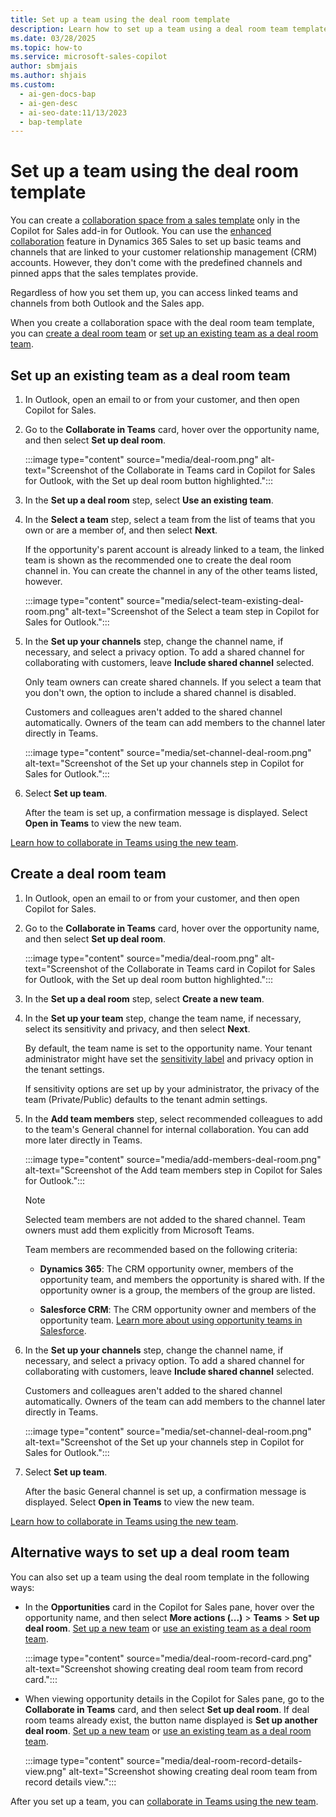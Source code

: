 ```yaml
---
title: Set up a team using the deal room template 
description: Learn how to set up a team using a deal room team template in the Copilot for Sales add-in for Outlook.
ms.date: 03/28/2025
ms.topic: how-to
ms.service: microsoft-sales-copilot
author: sbmjais
ms.author: shjais
ms.custom:
  - ai-gen-docs-bap
  - ai-gen-desc
  - ai-seo-date:11/13/2023
  - bap-template
---
```


# Set up a team using the deal room template

You can create a [collaboration space from a sales template](./collaboration-space.md) only in the Copilot for Sales add-in for Outlook. You can use the [enhanced collaboration](/dynamics365/sales/teams-integration/teams-collaboration-enhanced-experience) feature in Dynamics 365 Sales to set up basic teams and channels that are linked to your customer relationship management (CRM) accounts. However, they don't come with the predefined channels and pinned apps that the sales templates provide.

Regardless of how you set them up, you can access linked teams and channels from both Outlook and the Sales app.

When you create a collaboration space with the deal room team template, you can [create a deal room team](#create-a-deal-room-team) or [set up an existing team as a deal room team](#set-up-an-existing-team-as-a-deal-room-team).

## Set up an existing team as a deal room team

1. In Outlook, open an email to or from your customer, and then open Copilot for Sales.

1. Go to the **Collaborate in Teams** card, hover over the opportunity name, and then select **Set up deal room**.

    :::image type="content" source="media/deal-room.png" alt-text="Screenshot of the Collaborate in Teams card in Copilot for Sales for Outlook, with the Set up deal room button highlighted.":::

1. In the **Set up a deal room** step, select **Use an existing team**.

1. In the **Select a team** step, select a team from the list of teams that you own or are a member of, and then select **Next**.

    If the opportunity's parent account is already linked to a team, the linked team is shown as the recommended one to create the deal room channel in. You can create the channel in any of the other teams listed, however.

    :::image type="content" source="media/select-team-existing-deal-room.png" alt-text="Screenshot of the Select a team step in Copilot for Sales for Outlook.":::

1. In the **Set up your channels** step, change the channel name, if necessary, and select a privacy option. To add a shared channel for collaborating with customers, leave **Include shared channel** selected.

    Only team owners can create shared channels. If you select a team that you don't own, the option to include a shared channel is disabled.

    Customers and colleagues aren't added to the shared channel automatically. Owners of the team can add members to the channel later directly in Teams.

    :::image type="content" source="media/set-channel-deal-room.png" alt-text="Screenshot of the Set up your channels step in Copilot for Sales for Outlook.":::

1. Select **Set up team**.

    After the team is set up, a confirmation message is displayed. Select **Open in Teams** to view the new team.

[Learn how to collaborate in Teams using the new team](collaborate-teams-newly-created-existing-team.md).

## Create a deal room team

1. In Outlook, open an email to or from your customer, and then open Copilot for Sales.

1. Go to the **Collaborate in Teams** card, hover over the opportunity name, and then select **Set up deal room**.

    :::image type="content" source="media/deal-room.png" alt-text="Screenshot of the Collaborate in Teams card in Copilot for Sales for Outlook, with the Set up deal room button highlighted.":::

1. In the **Set up a deal room** step, select **Create a new team**.

1. In the **Set up your team** step, change the team name, if necessary, select its sensitivity and privacy, and then select **Next**.

    By default, the team name is set to the opportunity name. Your tenant administrator might have set the [sensitivity label](/microsoftteams/sensitivity-labels) and privacy option in the tenant settings.

    If sensitivity options are set up by your administrator, the privacy of the team (Private/Public) defaults to the tenant admin settings.

1. In the **Add team members** step, select recommended colleagues to add to the team's General channel for internal collaboration. You can add more later directly in Teams.

    :::image type="content" source="media/add-members-deal-room.png" alt-text="Screenshot of the Add team members step in Copilot for Sales for Outlook.":::

    > [!NOTE]
    > Selected team members are not added to the shared channel. Team owners must add them explicitly from Microsoft Teams.

    Team members are recommended based on the following criteria:

    - **Dynamics 365**: The CRM opportunity owner, members of the opportunity team, and members the opportunity is shared with. If the opportunity owner is a group, the members of the group are listed.

    - **Salesforce CRM**: The CRM opportunity owner and members of the opportunity team. [Learn more about using opportunity teams in Salesforce](https://help.salesforce.com/s/articleView?id=sf.teamselling_enabling.htm&type=5).

1. In the **Set up your channels** step, change the channel name, if necessary, and select a privacy option. To add a shared channel for collaborating with customers, leave **Include shared channel** selected.

    Customers and colleagues aren't added to the shared channel automatically. Owners of the team can add members to the channel later directly in Teams.

    :::image type="content" source="media/set-channel-deal-room.png" alt-text="Screenshot of the Set up your channels step in Copilot for Sales for Outlook.":::

1. Select **Set up team**.

    After the basic General channel is set up, a confirmation message is displayed. Select **Open in Teams** to view the new team.

[Learn how to collaborate in Teams using the new team](collaborate-teams-newly-created-existing-team.md).

## Alternative ways to set up a deal room team

You can also set up a team using the deal room template in the following ways:

- In the **Opportunities** card in the Copilot for Sales pane, hover over the opportunity name, and then select **More actions (...)** > **Teams** > **Set up deal room**. [Set up a new team](#create-a-deal-room-team) or [use an existing team as a deal room team](#set-up-an-existing-team-as-a-deal-room-team).

    :::image type="content" source="media/deal-room-record-card.png" alt-text="Screenshot showing creating deal room team from record card.":::

- When viewing opportunity details in the Copilot for Sales pane, go to the **Collaborate in Teams** card, and then select **Set up deal room**. If deal room teams already exist, the button name displayed is **Set up another deal room**. [Set up a new team](#create-a-deal-room-team) or [use an existing team as a deal room team](#set-up-an-existing-team-as-a-deal-room-team).

    :::image type="content" source="media/deal-room-record-details-view.png" alt-text="Screenshot showing creating deal room team from record details view.":::

After you set up a team, you can [collaborate in Teams using the new team](collaborate-teams-newly-created-existing-team.md).
